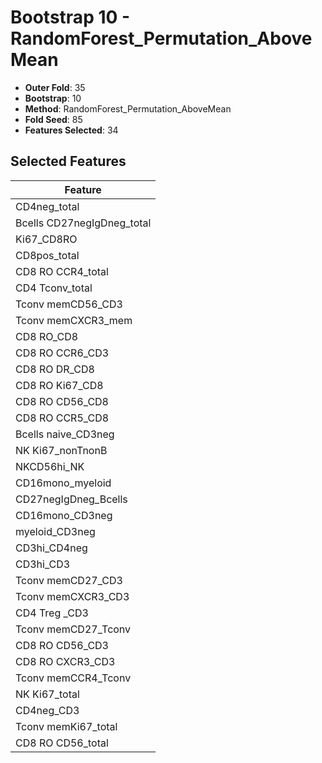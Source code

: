# Bootstrap 10 - RandomForest_Permutation_AboveMean

- **Outer Fold**: 35
- **Bootstrap**: 10
- **Method**: RandomForest_Permutation_AboveMean
- **Fold Seed**: 85
- **Features Selected**: 34

## Selected Features

| Feature |
|---------|
| CD4neg_total |
| Bcells CD27negIgDneg_total |
| Ki67_CD8RO |
| CD8pos_total |
| CD8 RO CCR4_total |
| CD4 Tconv_total |
| Tconv memCD56_CD3 |
| Tconv memCXCR3_mem |
| CD8 RO_CD8 |
| CD8 RO CCR6_CD3 |
| CD8 RO DR_CD8 |
| CD8 RO Ki67_CD8 |
| CD8 RO CD56_CD8 |
| CD8 RO CCR5_CD8 |
| Bcells naive_CD3neg |
| NK Ki67_nonTnonB |
| NKCD56hi_NK |
| CD16mono_myeloid |
| CD27negIgDneg_Bcells |
| CD16mono_CD3neg |
| myeloid_CD3neg |
| CD3hi_CD4neg |
| CD3hi_CD3 |
| Tconv memCD27_CD3 |
| Tconv memCXCR3_CD3 |
| CD4 Treg _CD3 |
| Tconv memCD27_Tconv |
| CD8 RO CD56_CD3 |
| CD8 RO CXCR3_CD3 |
| Tconv memCCR4_Tconv |
| NK Ki67_total |
| CD4neg_CD3 |
| Tconv memKi67_total |
| CD8 RO CD56_total |
